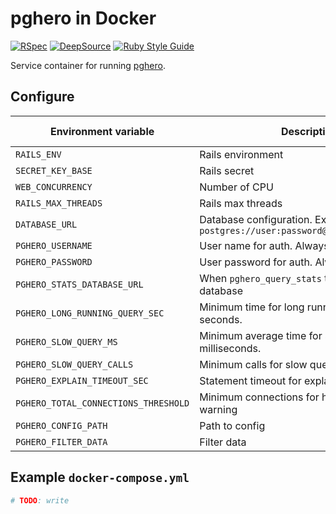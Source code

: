 # pghero in Docker

[![RSpec](https://github.com/evemonk/pghero/actions/workflows/rspec.yml/badge.svg)](https://github.com/evemonk/pghero/actions/workflows/rspec.yml)
[![DeepSource](https://static.deepsource.io/deepsource-badge-light-mini.svg)](https://deepsource.io/gh/evemonk/pghero/?ref=repository-badge)
[![Ruby Style Guide](https://img.shields.io/badge/code_style-standard-brightgreen.svg)](https://github.com/standardrb/standard)

Service container for running [pghero](https://github.com/ankane/pghero).

## Configure

| Environment variable                 | Description                                                                    | Default             | Default in container |
|--------------------------------------|--------------------------------------------------------------------------------|---------------------|----------------------|
| `RAILS_ENV`                          | Rails environment                                                              | `development`       | `production`         |
| `SECRET_KEY_BASE`                    | Rails secret                                                                   | not set             | not set              |
| `WEB_CONCURRENCY`                    | Number of CPU                                                                  | not set             | not set              |
| `RAILS_MAX_THREADS`                  | Rails max threads                                                              | `3`                 | as default           |
| `DATABASE_URL`                       | Database configuration. Example: `postgres://user:password@localhost/database` | not set             | not set              |
| `PGHERO_USERNAME`                    | User name for auth. Always set!                                                | not set             | not set              |
| `PGHERO_PASSWORD`                    | User password for auth. Always set!                                            | not set             | not set              |
| `PGHERO_STATS_DATABASE_URL`          | When `pghero_query_stats` table in another database                            | not set             | not set              |
| `PGHERO_LONG_RUNNING_QUERY_SEC`      | Minimum time for long running queries. In seconds.                             | `60`                | as default           |
| `PGHERO_SLOW_QUERY_MS`               | Minimum average time for slow queries. In milliseconds.                        | `20`                | as default           |
| `PGHERO_SLOW_QUERY_CALLS`            | Minimum calls for slow queries                                                 | `100`               | as default           |
| `PGHERO_EXPLAIN_TIMEOUT_SEC`         | Statement timeout for explain. In seconds.                                     | `10`                | as default           |
| `PGHERO_TOTAL_CONNECTIONS_THRESHOLD` | Minimum connections for high connections warning                               | `500`               | as default           |
| `PGHERO_CONFIG_PATH`                 | Path to config                                                                 | `config/pghero.yml` | as default           |
| `PGHERO_FILTER_DATA`                 | Filter data                                                                    | not set             | as default           |

## Example `docker-compose.yml`

```yaml
# TODO: write
```
